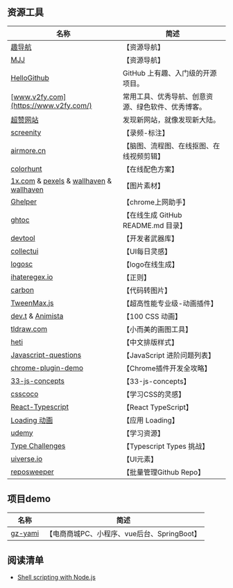 
## 资源工具

名称 | 简述 
---- | ----- 
[趣导航](https://www.qssily.com/) | 【资源导航】
[MJJ](https://www.mjjloc.com/?ivk_sa=1024320u) | 【资源导航】
[HelloGithub](https://github.com/521xueweihan/HelloGitHub) | GitHub 上有趣、入门级的开源项目。
[www.v2fy.com](https://www.v2fy.com/) | 常用工具、优秀导航、创意资源、绿色软件、优秀博客。
[超赞网站](https://github.com/zhaoolee/SuperWeb) | 发现新网站，就像发现新大陆。
[screenity](https://github.com/alyssaxuu/screenity) | 【录频-标注】
[airmore.cn](https://airmore.cn) |【脑图、流程图、在线抠图、在线视频剪辑】
[colorhunt](https://colorhunt.co/) | 【在线配色方案】
[1x.com](https://1x.com/photos) & [pexels](https://www.pexels.com) & [wallhaven](https://wallhaven.cc/) & [wallhaven](https://wallhaven.cc/) | 【图片素材】
[Ghelper](http://googlehelper.net/) | 【chrome上网助手】
[ghtoc](https://sleepeatcode.com/ghtoc) |【在线生成 GitHub README.md 目录】
[devtool](https://devtool.tech/) | 【开发者武器库】
[collectui](https://collectui.com/) | 【UI每日灵感】
[logosc](https://www.logosc.cn/) | 【logo在线生成】
[ihateregex.io](https://ihateregex.io/) | 【正则】
[carbon](https://carbon.now.sh/) |【代码转图片】
[TweenMax.js](https://www.tweenmax.com.cn/index.html) | 【超高性能专业级-动画插件】
[dev.t](https://dev.to/afif/i-made-100-css-loaders-for-your-next-project-4eje) & [Animista](https://animista.net/)| 【100 CSS 动画】
[tldraw.com](https://www.tldraw.com/) | 【小而美的画图工具】
[heti](https://sivan.github.io/heti/) | 【中文排版样式】
[Javascript-questions](https://github.com/lydiahallie/javascript-questions) | 【JavaScript 进阶问题列表】
[chrome-plugin-demo](https://github.com/sxei/chrome-plugin-demo) | 【Chrome插件开发全攻略】
[33-js-concepts](https://github.com/stephentian/33-js-concepts) | 【33-js-concepts】
[csscoco](https://csscoco.com/inspiration/#/) | 【学习CSS的灵感】
[React-Typescript](https://react-typescript-cheatsheet.netlify.app/) | 【React TypeScript】
[Loading 动画](https://loading.io/) | 【应用 Loading】
[udemy](https://www.udemy.com/) | 【学习资源】
[Type Challenges](https://github.com/type-challenges) | 【Typescript Types 挑战】
[uiverse.io](https://uiverse.io/) | 【UI元素】
[reposweeper](https://reposweeper.com) | 【批量管理Github Repo】


## 项目demo

名称 | 简述 
---- | -----
[gz-yami](https://github.com/gz-yami/mall4j) | 【电商商城PC、小程序、vue后台、SpringBoot】

## 阅读清单


- [Shell scripting with Node.js](https://exploringjs.com/nodejs-shell-scripting/index.html)
